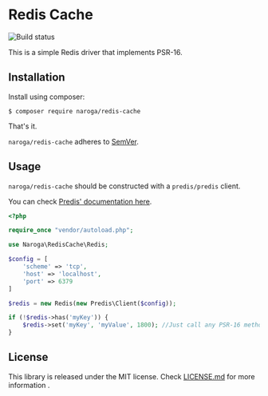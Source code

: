 # Redis Cache

![Build status](https://travis-ci.org/naroga/redis-cache.svg?branch=master)

This is a simple Redis driver that implements PSR-16.

## Installation

Install using composer:

    $ composer require naroga/redis-cache
   
That's it.

`naroga/redis-cache` adheres to [SemVer](http://semver.org/).

## Usage

`naroga/redis-cache` should be constructed with a `predis/predis` client.

You can check [Predis' documentation here](https://github.com/nrk/predis#connecting-to-redis).

```php
<?php

require_once "vendor/autoload.php";

use Naroga\RedisCache\Redis;

$config = [
    'scheme' => 'tcp',
    'host' => 'localhost',
    'port' => 6379
]

$redis = new Redis(new Predis\Client($config));

if (!$redis->has('myKey')) {
    $redis->set('myKey', 'myValue', 1800); //Just call any PSR-16 methods here.
}
```

## License

This library is released under the MIT license. Check [LICENSE.md](LICENSE.md) for more information .